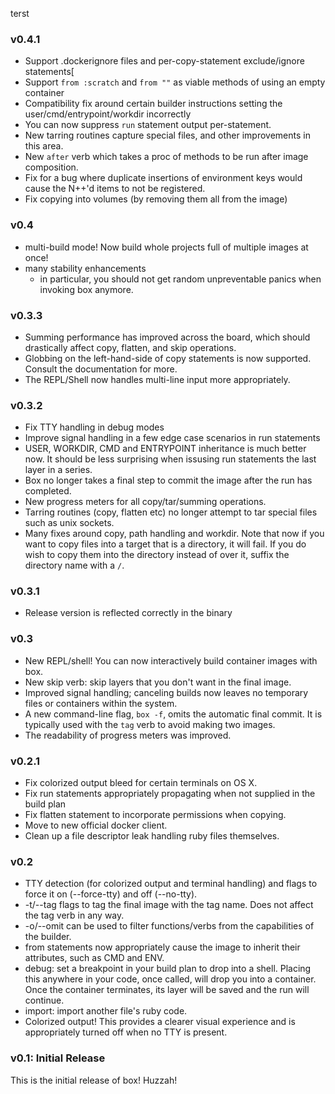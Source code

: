 terst
### v0.4.1

* Support .dockerignore files and per-copy-statement exclude/ignore statements[
* Support `from :scratch` and `from ""` as viable methods of using an empty container
* Compatibility fix around certain builder instructions setting the
  user/cmd/entrypoint/workdir incorrectly
* You can now suppress `run` statement output per-statement.
* New tarring routines capture special files, and other improvements in this area.
* New `after` verb which takes a proc of methods to be run after image composition.
* Fix for a bug where duplicate insertions of environment keys would cause the
  N++'d items to not be registered.
* Fix copying into volumes (by removing them all from the image)

### v0.4

* multi-build mode! Now build whole projects full of multiple images at once!
* many stability enhancements
  * in particular, you should not get random unpreventable panics when invoking
    box anymore. 

### v0.3.3

* Summing performance has improved across the board, which should drastically
	affect copy, flatten, and skip operations.
* Globbing on the left-hand-side of copy statements is now supported. Consult
	the documentation for more.
* The REPL/Shell now handles multi-line input more appropriately.

### v0.3.2

* Fix TTY handling in debug modes
* Improve signal handling in a few edge case scenarios in run statements
* USER, WORKDIR, CMD and ENTRYPOINT inheritance is much better now. It should be less
  surprising when issusing run statements the last layer in a series.
* Box no longer takes a final step to commit the image after the run has
  completed.
* New progress meters for all copy/tar/summing operations. 
* Tarring routines (copy, flatten etc) no longer attempt to tar special files
  such as unix sockets.
* Many fixes around copy, path handling and workdir. Note that now if you want
  to copy files into a target that is a directory, it will fail. If you do wish
  to copy them into the directory instead of over it, suffix the directory name
  with a `/`.

### v0.3.1

* Release version is reflected correctly in the binary

### v0.3
* New REPL/shell! You can now interactively build container images with box.
* New skip verb: skip layers that you don't want in the final image.
* Improved signal handling; canceling builds now leaves no temporary files or
  containers within the system.
* A new command-line flag, `box -f`, omits the automatic final commit. It is
  typically used with the `tag` verb to avoid making two images.
* The readability of progress meters was improved. 


### v0.2.1

* Fix colorized output bleed for certain terminals on OS X.
* Fix run statements appropriately propagating when not supplied in the build plan
* Fix flatten statement to incorporate permissions when copying.
* Move to new official docker client.
* Clean up a file descriptor leak handling ruby files themselves.

### v0.2

* TTY detection (for colorized output and terminal handling) and flags to force it on (--force-tty) and off (--no-tty).
* -t/--tag flags to tag the final image with the tag name. Does not affect the tag verb in any way.
* -o/--omit can be used to filter functions/verbs from the capabilities of the builder.
* from statements now appropriately cause the image to inherit their attributes, such as CMD and ENV.
* debug: set a breakpoint in your build plan to drop into a shell. Placing this anywhere in your code, once called, will drop you into a container. Once the container terminates, its layer will be saved and the run will continue.
* import: import another file's ruby code.
* Colorized output! This provides a clearer visual experience and is appropriately turned off when no TTY is present.

### v0.1: Initial Release

This is the initial release of box! Huzzah!
